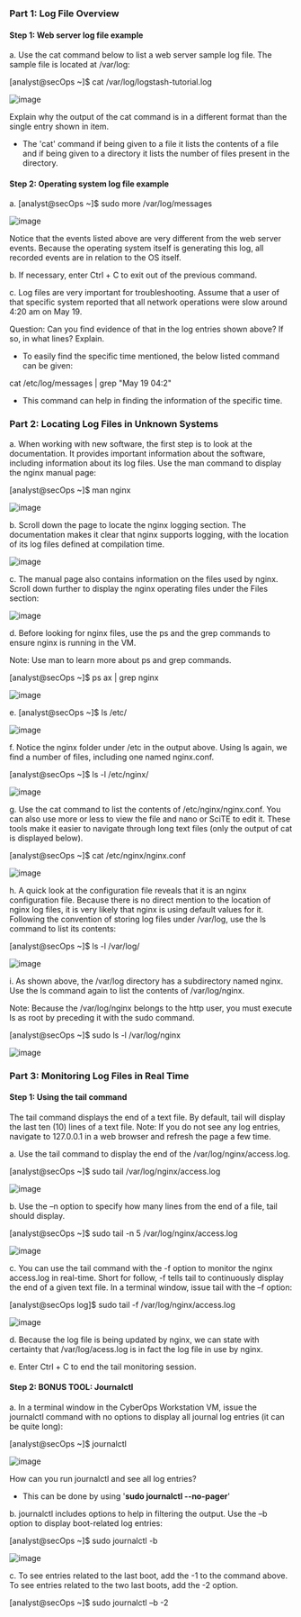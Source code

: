 ### Part 1: Log File Overview
#### Step 1: Web server log file example
a. Use the cat command below to list a web server sample log file. The sample file is located at /var/log:

[analyst@secOps ~]$ cat /var/log/logstash-tutorial.log

![image](https://github.com/Akhilkj123/CyberOps/assets/65653010/93f10422-4ace-4892-b410-645fccbd5a7e)

 Explain why the output of the cat command is in a different format than the single entry shown in item.
 - The 'cat' command if being given to a file it lists the contents of a file and if being given to a directory it lists the number of files present in the directory.

#### Step 2: Operating system log file example
a. [analyst@secOps ~]$ sudo more /var/log/messages

![image](https://github.com/Akhilkj123/CyberOps/assets/65653010/06b73327-49da-4ad9-ae8b-9a89147bb1ad)

Notice that the events listed above are very different from the web server events. Because the operating
system itself is generating this log, all recorded events are in relation to the OS itself.

b. If necessary, enter Ctrl + C to exit out of the previous command.

c. Log files are very important for troubleshooting. Assume that a user of that specific system reported that
all network operations were slow around 4:20 am on May 19.

Question:
Can you find evidence of that in the log entries shown above? If so, in what lines? Explain.

- To easily find the specific time mentioned, the below listed command can be given:

cat /etc/log/messages | grep "May 19 04:2"
- This command can help in finding the information of the specific time.

### Part 2: Locating Log Files in Unknown Systems
a. When working with new software, the first step is to look at the documentation. It provides important
information about the software, including information about its log files. Use the man command to display
the nginx manual page:

[analyst@secOps ~]$ man nginx

![image](https://github.com/Akhilkj123/CyberOps/assets/65653010/796d91db-4da9-4aa4-96b1-0dd04f6eb28f)

b. Scroll down the page to locate the nginx logging section. The documentation makes it clear that nginx
supports logging, with the location of its log files defined at compilation time.

![image](https://github.com/Akhilkj123/CyberOps/assets/65653010/b6f0578f-a44d-483e-a82b-f68e0232ba70)

c. The manual page also contains information on the files used by nginx. Scroll down further to display the
nginx operating files under the Files section:

![image](https://github.com/Akhilkj123/CyberOps/assets/65653010/1fd97d0d-b499-43a5-b802-632a121468f9)

d. Before looking for nginx files, use the ps and the grep commands to ensure nginx is running in the VM.

Note: Use man to learn more about ps and grep commands.

[analyst@secOps ~]$ ps ax | grep nginx

![image](https://github.com/Akhilkj123/CyberOps/assets/65653010/aad45cfb-c55b-4e9b-8ea0-4d0801482e2d)

e. [analyst@secOps ~]$ ls /etc/

![image](https://github.com/Akhilkj123/CyberOps/assets/65653010/6daa336b-96e3-4f40-a77f-b802bdd00cd0)

f. Notice the nginx folder under /etc in the output above. Using ls again, we find a number of files, including
one named nginx.conf.

[analyst@secOps ~]$ ls -l /etc/nginx/

![image](https://github.com/Akhilkj123/CyberOps/assets/65653010/88ffc613-a3b3-4a24-9848-98ac7f4c9900)

g. Use the cat command to list the contents of /etc/nginx/nginx.conf. You can also use more or less to view
the file and nano or SciTE to edit it. These tools make it easier to navigate through long text files (only
the output of cat is displayed below).

[analyst@secOps ~]$ cat /etc/nginx/nginx.conf

![image](https://github.com/Akhilkj123/CyberOps/assets/65653010/873ed657-abe3-48fb-9a7d-eb456624f236)

h. A quick look at the configuration file reveals that it is an nginx configuration file. Because there is no direct
mention to the location of nginx log files, it is very likely that nginx is using default values for it. Following
the convention of storing log files under /var/log, use the ls command to list its contents:

[analyst@secOps ~]$ ls -l /var/log/

![image](https://github.com/Akhilkj123/CyberOps/assets/65653010/01c7fe45-e348-4131-aa26-e44fc1946a14)

i. As shown above, the /var/log directory has a subdirectory named nginx. Use the ls command again to
list the contents of /var/log/nginx.

Note: Because the /var/log/nginx belongs to the http user, you must execute ls as root by preceding it
with the sudo command.

[analyst@secOps ~]$ sudo ls -l /var/log/nginx

![image](https://github.com/Akhilkj123/CyberOps/assets/65653010/47a043b5-fb08-4bc7-8691-972081bc2582)

### Part 3: Monitoring Log Files in Real Time

#### Step 1: Using the tail command
The tail command displays the end of a text file. By default, tail will display the last ten (10) lines of a text file.
Note: If you do not see any log entries, navigate to 127.0.0.1 in a web browser and refresh the page a few
time.

a. Use the tail command to display the end of the /var/log/nginx/access.log.

[analyst@secOps ~]$ sudo tail /var/log/nginx/access.log

![image](https://github.com/Akhilkj123/CyberOps/assets/65653010/7e93d80c-1955-4c9b-ab7e-dd6d7e92b4cc)

b. Use the –n option to specify how many lines from the end of a file, tail should display.

[analyst@secOps ~]$ sudo tail -n 5 /var/log/nginx/access.log

![image](https://github.com/Akhilkj123/CyberOps/assets/65653010/056d8be3-523e-4732-b0c3-20d2ef315abe)

c. You can use the tail command with the -f option to monitor the nginx access.log in real-time. Short for
follow, -f tells tail to continuously display the end of a given text file. In a terminal window, issue tail with
the –f option:

[analyst@secOps log]$ sudo tail -f /var/log/nginx/access.log

![image](https://github.com/Akhilkj123/CyberOps/assets/65653010/c9dfaa03-544e-4b2a-b2ba-f182a3802972)

d. Because the log file is being updated by nginx, we can state with certainty that /var/log/acess.log is in fact
the log file in use by nginx.

e. Enter Ctrl + C to end the tail monitoring session.

#### Step 2: BONUS TOOL: Journalctl

a. In a terminal window in the CyberOps Workstation VM, issue the journalctl command with no options to
display all journal log entries (it can be quite long):

[analyst@secOps ~]$ journalctl

![image](https://github.com/Akhilkj123/CyberOps/assets/65653010/d8af1f74-566a-4945-9275-f025db89be93)

How can you run journalctl and see all log entries?

- This can be done by using '**sudo journalctl --no-pager**'

b. journalctl includes options to help in filtering the output. Use the –b option to display boot-related log
entries:

[analyst@secOps ~]$ sudo journalctl -b

![image](https://github.com/Akhilkj123/CyberOps/assets/65653010/990499fc-9835-4089-b9d7-b2cd9502d359)

c. To see entries related to the last boot, add the -1 to the command above. To see entries related to the
two last boots, add the -2 option.

[analyst@secOps ~]$ sudo journalctl –b -2






